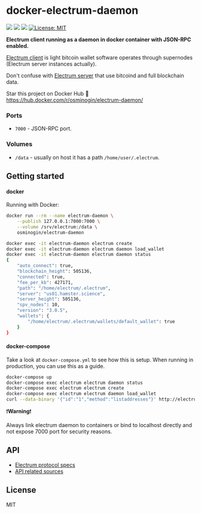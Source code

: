 # docker-electrum-daemon

[![](https://img.shields.io/docker/build/osminogin/electrum-daemon.svg)](https://hub.docker.com/r/osminogin/electrum-daemon/builds/) [![](https://img.shields.io/docker/stars/osminogin/electrum-daemon.svg)](https://hub.docker.com/r/osminogin/electrum-daemon) [![](https://images.microbadger.com/badges/image/osminogin/electrum-daemon.svg)](https://microbadger.com/images/osminogin/electrum-daemon) [![License: MIT](https://img.shields.io/badge/License-MIT-lightgrey.svg)](https://opensource.org/licenses/MIT)

**Electrum client running as a daemon in docker container with JSON-RPC enabled.**

[Electrum client](https://electrum.org/) is light bitcoin wallet software operates through supernodes (Electrum server instances actually).

Don't confuse with [Electrum server](https://github.com/spesmilo/electrum-server) that use bitcoind and full blockchain data.

Star this project on Docker Hub :star2: https://hub.docker.com/r/osminogin/electrum-daemon/

### Ports

* `7000` - JSON-RPC port.

### Volumes

* `/data` - usually on host it has a path ``/home/user/.electrum``.


## Getting started

#### docker

Running with Docker:

```bash
docker run --rm --name electrum-daemon \
    --publish 127.0.0.1:7000:7000 \
    --volume /srv/electrum:/data \
    osminogin/electrum-daemon
```
```bash
docker exec -it electrum-daemon electrum create
docker exec -it electrum-daemon electrum daemon load_wallet
docker exec -it electrum-daemon electrum daemon status
{
    "auto_connect": true,
    "blockchain_height": 505136,
    "connected": true,
    "fee_per_kb": 427171,
    "path": "/home/electrum/.electrum",
    "server": "us01.hamster.science",
    "server_height": 505136,
    "spv_nodes": 10,
    "version": "3.0.5",
    "wallets": {
        "/home/electrum/.electrum/wallets/default_wallet": true
    }
}
```


#### docker-compose

Take a look at `docker-compose.yml` to see how this is setup. When running in production, you can use this as a guide.

```bash
docker-compose up
docker-compose exec electrum electrum daemon status
docker-compose exec electrum electrum create
docker-compose exec electrum electrum daemon load_wallet
curl --data-binary '{"id":"1","method":"listaddresses"}' http://electrum:electrumz@localhost:7000
```

:exclamation:**Warning**:exclamation:

Always link electrum daemon to containers or bind to localhost directly and not expose 7000 port for security reasons.

## API

* [Electrum protocol specs](http://docs.electrum.org/en/latest/protocol.html)
* [API related sources](https://github.com/spesmilo/electrum/blob/master/lib/commands.py)

## License

MIT
